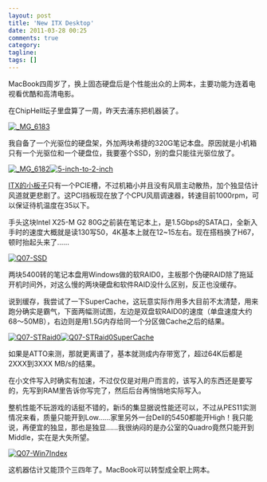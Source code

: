 ```yaml
---
layout: post
title: 'New ITX Desktop'
date: 2011-03-28 00:25
comments: true
category:
tagline:
tags: []
---
```


MacBook四周岁了，换上固态硬盘后是个性能出众的上网本，主要功能为连着电视看优酷和高清电影。

在ChipHell坛子里盘算了一周，昨天去浦东把机器装了。

[![_MG_6183](https://dn-qingpei-image.qbox.me/in_post/MG_6183_thumb.jpg)](https://dn-qingpei-image.qbox.me/in_post/MG_6183.jpg)

我自备了一个光驱位的硬盘架，外加两块希捷的320G笔记本盘。原因就是小机箱只有一个光驱位和一个硬盘位，我要塞个SSD，别的盘只能往光驱位放了。

[![_MG_6182](https://dn-qingpei-image.qbox.me/in_post/MG_6182_thumb.jpg)](https://dn-qingpei-image.qbox.me/in_post/MG_6182.jpg)[![5-inch-to-2-inch](https://dn-qingpei-image.qbox.me/in_post/5-inch-to-2-inch_thumb.jpg)](https://dn-qingpei-image.qbox.me/in_post/5-inch-to-2-inch.jpg)

[ITX的小板子](http://www.chiphell.com/portal-view-aid-1188.html)只有一个PCIE槽，不过机箱小并且没有风扇主动散热，加个独显估计风道就更悲剧了。这PCI挡板现在放了个CPU风扇调速器，转速目前1000rpm，可以保证待机温度在35以下。

手头这块Intel X25-M G2 80G之前装在笔记本上，是1.5Gbps的SATA口，全新入手时的速度大概就是读130写50，4K基本上就在12~15左右。现在搭档换了H67，顿时抬起头来了……

[![Q07-SSD](https://dn-qingpei-image.qbox.me/in_post/Q07-SSD_thumb.png)](https://dn-qingpei-image.qbox.me/in_post/Q07-SSD.png)

两块5400转的笔记本盘用Windows做的软RAID0，主板那个伪硬RAID除了拖延开机时间外，对这么慢的两块硬盘和软件RAID没什么区别，反正也没缓存。

说到缓存，我尝试了一下SuperCache，这玩意实际作用多大目前不太清楚，用来跑分确实是霸气，下面两幅测试图，左边是双盘软RAID0的速度（单盘速度大约68～50MB），右边则是用1.5G内存给同一个分区做Cache之后的结果。

[![Q07-STRaid0](https://dn-qingpei-image.qbox.me/in_post/Q07-STRaid0_thumb.png)](https://dn-qingpei-image.qbox.me/in_post/Q07-STRaid0.png)[![Q07-STRaid0SuperCache](https://dn-qingpei-image.qbox.me/in_post/Q07-STRaid0SuperCache_thumb.png)](https://dn-qingpei-image.qbox.me/in_post/Q07-STRaid0SuperCache.png)

如果是ATTO来测，那就更离谱了，基本就测成内存带宽了，超过64K后都是2XXX到3XXX MB/s的结果。

在小文件写入时确实有加速，不过仅仅是对用户而言的，该写入的东西还是要写的，先写到RAM里告诉你写完了，然后后台再悄悄地实际写入。

整机性能不玩游戏的话挺不错的，新i5的集显据说性能还可以，不过从PES11实测情况来看，质量只能开到Low……家里另外一台Dell的5450都能开High！我只能说，再便宜的独显，那也是独显……我很纳闷的是办公室的Quadro竟然只能开到Middle，实在是大失所望。

[![Q07-Win7Index](https://dn-qingpei-image.qbox.me/in_post/Q07-Win7Index_thumb.png)](https://dn-qingpei-image.qbox.me/in_post/Q07-Win7Index.png)

这机器估计又能顶个三四年了。MacBook可以转型成全职上网本。

